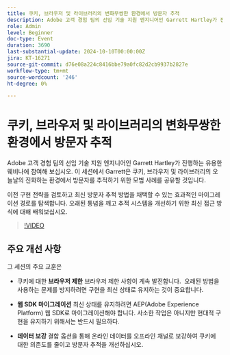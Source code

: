 ```yaml
---
title: 쿠키, 브라우저 및 라이브러리의 변화무쌍한 환경에서 방문자 추적
description: Adobe 고객 경험 팀의 선임 기술 지원 엔지니어인 Garrett Hartley가 진행하는 유용한 웨비나에 참여해 보십시오. 이 세션에서는 Garrett이 오늘날 발전하는 쿠키, 브라우저 및 라이브러리 환경에서 방문자 추적을 위한 모범 사례를 공유합니다. 이전 구현 전략을 검토하고 효과적인 마이그레이션 경로를 탐색하여 최신 방문자 추적 방법을 채택할 예정입니다. 오래된 통념을 깨고 추적 시스템을 개선하기 위한 최신 접근 방식에 대해 배워보십시오.
role: Admin
level: Beginner
doc-type: Event
duration: 3690
last-substantial-update: 2024-10-10T00:00:00Z
jira: KT-16271
source-git-commit: d76e08a224c8416bbe79a0fc82d2cb9937b2827e
workflow-type: tm+mt
source-wordcount: '246'
ht-degree: 0%

---
```



# 쿠키, 브라우저 및 라이브러리의 변화무쌍한 환경에서 방문자 추적

Adobe 고객 경험 팀의 선임 기술 지원 엔지니어인 Garrett Hartley가 진행하는 유용한 웨비나에 참여해 보십시오. 이 세션에서 Garrett은 쿠키, 브라우저 및 라이브러리의 오늘날의 진화하는 환경에서 방문자를 추적하기 위한 모범 사례를 공유할 것입니다.

이전 구현 전략을 검토하고 최신 방문자 추적 방법을 채택할 수 있는 효과적인 마이그레이션 경로를 탐색합니다. 오래된 통념을 깨고 추적 시스템을 개선하기 위한 최신 접근 방식에 대해 배워보십시오.

>[!VIDEO](https://video.tv.adobe.com/v/3434925/?learn=on)

## 주요 개선 사항

그 세션의 주요 교훈은

* 쿠키에 대한 **브라우저 제한** 브라우저 제한 사항이 계속 발전합니다. &#x200B; 오래된 방법을 사용하는 문제를 방지하려면 구현을 최신 상태로 유지하는 것이 중요합니다. &#x200B;

* **웹 SDK 마이그레이션** 최신 상태를 유지하려면 AEP(Adobe Experience Platform) 웹 SDK로 마이그레이션해야 합니다. 사소한 작업은 아니지만 현대적 구현을 유지하기 위해서는 반드시 필요하다. &#x200B;

* **데이터 보강** 결합 옵션을 통해 온라인 데이터를 오프라인 채널로 보강하여 쿠키에 대한 의존도를 줄이고 방문자 추적을 개선하십시오. &#x200B;

